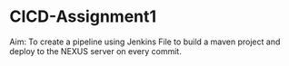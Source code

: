 # CICD-Assignment1
Aim: To create a pipeline using Jenkins File to build a maven project and deploy to the NEXUS server on every commit.
